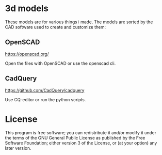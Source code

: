 # 3d models
These models are for various things i made. The models are sorted by the CAD software used to create and customize them:

## OpenSCAD
https://openscad.org/

Open the files with OpenSCAD or use the openscad cli.

## CadQuery
https://github.com/CadQuery/cadquery

Use CQ-editor or run the python scripts.

# License
This program is free software; you can redistribute it and/or modify it under the terms of the GNU General Public License as published by the Free Software Foundation; either version 3 of the License, or (at your option) any later version.

